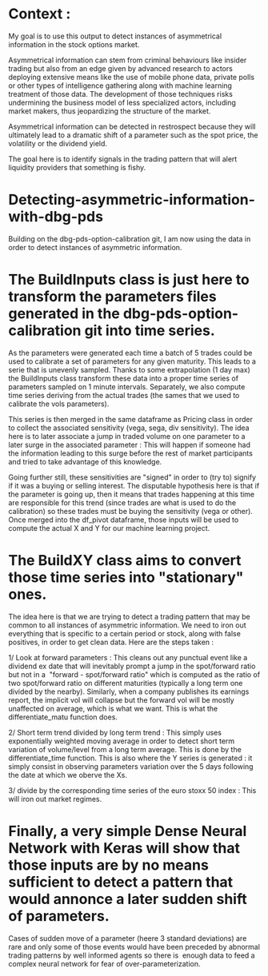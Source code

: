 # Context :

My goal is to use this output to detect instances of asymmetrical information in the stock options market.

Asymmetrical information can stem from criminal behaviours like insider trading but also from an edge given by advanced research to actors deploying extensive means like the use of mobile phone data, private polls or other types of intelligence gathering along with machine learning treatment of those data.
The development of those techniques risks undermining the business model of less specialized actors, including market makers, thus jeopardizing the structure of the market.

Asymmetrical information can be detected in restrospect because they will ultimately lead to a dramatic shift of a parameter such as the spot price, the volatility or the dividend yield.

The goal here is to identify signals in the trading pattern that will alert liquidity providers that something is fishy.

# Detecting-asymmetric-information-with-dbg-pds

Building on the dbg-pds-option-calibration git, I am now using the data in order to detect instances of asymmetric information.


# The BuildInputs class is just here to transform the parameters files generated in the dbg-pds-option-calibration git into time series. 
As the parameters were generated each time a batch of 5 trades could be used to calibrate a set of parameters for any given maturity.
This leads to a serie that is unevenly sampled. Thanks to some extrapolation (1 day max) the BuildInputs class transform these data into a proper time series of parameters sampled on 1 minute intervals.
Separately, we also compute time series deriving from the actual trades (the sames that we used to calibrate the vols parameters).

This series is then merged in the same dataframe as Pricing class in order to collect the associated sensitivity (vega, sega, div sensitivity). The idea here is to later associate a jump in traded volume on one parameter to a later surge in the associated parameter : This will happen if someone had the information leading to this surge before the rest of market participants and tried to take advantage of this knowledge.

Going further still, these sensitivities are "signed" in order to (try to) signify if it was a buying or selling interest. The disputable hypothesis here is that if the parameter is going up, then it means that trades happening at this time are responsible for this trend (since trades are what is used to do the calibration) so these trades must be buying the sensitivity (vega or other). 
Once merged into the df_pivot dataframe, those inputs will be used to compute the actual X and Y for our machine learning project.

# The BuildXY class aims to convert those time series into "stationary" ones.
The idea here is that we are trying to detect a trading pattern that may be common to all instances of asymmetric information. We need to iron out everything that is specific to a certain period or stock, along with false positives, in order to get clean data. Here are the steps taken :

1/ Look at forward parameters :
This cleans out any punctual event like a dividend ex date that will inevitably prompt a jump in the spot/forward ratio but not in a  "forward - spot/forward ratio" which is computed as the ratio of two spot/forward ratio on different maturities (typically a long term one divided by the nearby).
Similarly, when a company publishes its earnings report, the implicit vol will collapse but the forward vol will be mostly unaffected on average, which is what we want. This is what the differentiate_matu function does.

2/ Short term trend divided by long term trend :
This simply uses exponentially weighted moving average in order to detect short term variation of volume/level from a long term average. This is done by the  differentiate_time function. This is also where the Y series is generated : it simply consist in observing parameters variation over the 5 days following the date at which we oberve the Xs.

3/ divide by the corresponding time series of the euro stoxx 50 index :
This will iron out market regimes.

# Finally, a very simple Dense Neural Network with Keras will show that those inputs are by no means sufficient to detect a pattern that would annonce a later sudden shift of parameters.
Cases of sudden move of a parameter (heere 3 standard deviations) are rare and only some of those events would have been preceded by abnormal trading patterns by well informed agents so there is  enough data to feed a complex neural network for fear of over-parameterization.
